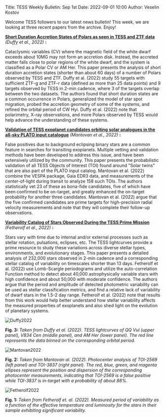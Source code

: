 Title: TESS Weekly Bulletin: Sep 1st
Date: 2022-09-01 10:00
Author: Veselin Kostov

Welcome TESS followers to our latest news bulletin! This week, we are looking at three recent papers from the archive. Enjoy!

**[Short Duration Accretion States of Polars as seen in TESS and ZTF data](https://arxiv.org/abs/2208.14855)** *(Duffy et al., 2022)* **:**

Cataclysmic variables (CV) where the magnetic field of the white dwarf exceeds about 10MG may not form an accretion disk. Instead, the accreted matter falls close to polar regions of the white dwarf, and the system is classified as a Polar CV or AM Her. This paper presents the analysis of short duration accretion states (shorter than about 60 days) of a number of Polars observed by TESS and ZTF. Duffy et al. (2022) study 55 targets with sufficient ZTF-g and ZTF-r data (defined as more than 25 data points) and 9 targets observed by TESS in 2-min cadence, where 3 of the targets overlap between the two datasets. The authors found that short duration states are a common occurrence in Polars, generalized the model of star spot migration, probed the accretion geometry of some of the systems, and refined the orbital period of CW Hyi. Duffy et al. (2022) note that polarimetry, X-ray observations, and more Polars observed by TESS would help advance the understanding of these systems. 


**[Validation of TESS exoplanet candidates orbiting solar analogues in the all-sky PLATO input catalogue](https://arxiv.org/abs/2208.12276)** *(Mantovan et al., 2022)* **:**

False positives due to background eclipsing binary stars are a common feature in searches for transiting exoplanets. Multiple vetting and validation methods have been developed to address this issue, and have been extensively utilized by the community. This paper presents the probabilistic validation of all TESS Objects of Interest (TOI) found around "Solar twins" that are also part of the PLATO input catalog. Mantovan et al. (2022) combine the VESPA package, Gaia EDR3 data, and measurements of the center-of-light during transit to analyze 158 such TOIs. The authors statistically vet 23 of these as bona-fide candidates, five of which have been confirmed to be on-target, and greatly enhanced the on-target probability for another three candidates. Mantovan et al. (2022) argue that the five confirmed candidates are prime targets for high-precision radial velocity measurements and note that they will complete their follow-up observations. 


**[Variability Catalog of Stars Observed During the TESS Prime Mission](https://arxiv.org/abs/2208.11721)** *(Fetherolf et al., 2022)* **:**

Stars vary with time due to internal and/or external processes such as stellar rotation, pulsations, eclipses, etc. The TESS lightcurves provide a prime resource to study these variations across diverse stellar types, environments, and evolutionary stages. This paper presents a detailed analysis of 232,000 stars observed in 2-min cadence and a corresponding stellar catalog of variability on timescales shorter than 13 days. Fetherolf et al. (2022) use Lomb-Scargle periodograms and utilize the auto-correlation Function method to detect about 40,000 astrophysically variable stars with high confidence and about 50,000 with moderate confidence. The authors argue that the period and amplitude of detected photometric variability can be used as stellar classification metrics, and find a relative lack of variability of dwarf stars in the 1.5-2 day range. Fetherolf et al. (2022) note that results from this work would help better understand how stellar variability affects the measured properties of exoplanets and also shed light on the evolution of planetary systems.

![Duffy2022](images/Duffy_2022_Fig4.png)

**Fig. 3:** *Taken from Duffy et al. (2022). TESS lightcurves of QQ Vul (upper panel), V834 Cen (middle panel), and AM Her (lower panel). The red line represents the data binned on the corresponding orbital period.*


![Mantovan2022](images/Mantovan_2022_Fig8.png)

**Fig. 2:** *Taken from Mantovan al. (2022). Photocenter analysis of TOI-2569 (left panel) and TOI-3837 (right panel). The red, blue, green, and magenta ellipses represent the position and dispersion of the corresponding photocenter measurements, indicating that TOI-2569 is a false positive while TOI-3837 is in-target with a probability of about 88%.*

![Fetherolf2022](images/Fetherolf_2022_Fig7.png)

**Fig. 1:** *Taken from Fetherolf et. al. (2022). Measured period of variability as a function of the effective temperature and luminosity for the stars in their sample exhibiting significant variability.*